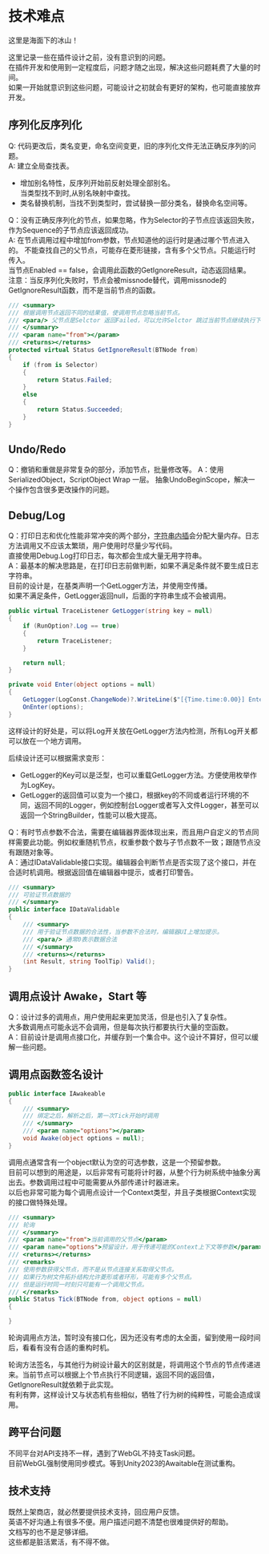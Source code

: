 # 技术难点
这里是海面下的冰山！  

这里记录一些在插件设计之前，没有意识到的问题。  
在插件开发和使用到一定程度后，问题才随之出现，解决这些问题耗费了大量的时间。  
如果一开始就意识到这些问题，可能设计之初就会有更好的架构，也可能直接放弃开发。  

## 序列化反序列化

Q: 代码更改后，类名变更，命名空间变更，旧的序列化文件无法正确反序列的问题。  
A: 建立全局查找表。  
- 增加别名特性，反序列开始前反射处理全部别名。  
  当类型找不到时,从别名映射中查找。
- 类名替换机制，当找不到类型时，尝试替换一部分类名，替换命名空间等。  


Q：没有正确反序列化的节点，如果忽略，作为Selector的子节点应该返回失败，
作为Sequence的子节点应该返回成功。  
A: 在节点调用过程中增加from参数，节点知道他的运行时是通过哪个节点进入的。
不能查找自己的父节点，可能存在菱形链接，含有多个父节点。只能运行时传入。  
当节点Enabled == false，会调用此函数的GetIgnoreResult，动态返回结果。  
注意：当反序列化失败时，节点会被missnode替代，调用missnode的GetIgnoreResult函数，而不是当前节点的函数。

```cs
/// <summary>
/// 根据调用节点返回不同的结果值，使调用节点忽略当前节点。
/// <para/> 父节点是Selctor 返回Failed，可以允许Selctor 跳过当前节点继续执行下个节点而是直接失败。
/// </summary>
/// <param name="from"></param>
/// <returns></returns>
protected virtual Status GetIgnoreResult(BTNode from)
{
    if (from is Selector)
    {
        return Status.Failed;
    }
    else
    {
        return Status.Succeeded;
    }
}
```

## Undo/Redo
Q：撤销和重做是非常复杂的部分，添加节点，批量修改等。
A：使用SerializedObject，ScriptObject Wrap 一层。
抽象UndoBeginScope，解决一个操作包含很多更改操作的问题。

## Debug/Log
Q：打印日志和优化性能非常冲突的两个部分，[字符串内插](https://learn.microsoft.com/dotnet/csharp/programming-guide/strings/#string-interpolation)会分配大量内存。日志方法调用又不应该太繁琐，用户使用时尽量少写代码。  
直接使用Debug.Log打印日志，每次都会生成大量无用字符串。  
A：最基本的解决思路是，在打印日志前做判断，如果不满足条件就不要生成日志字符串。  
目前的设计是，在基类声明一个GetLogger方法，并使用空传播。  
如果不满足条件，GetLogger返回null，后面的字符串生成不会被调用。
```cs
public virtual TraceListener GetLogger(string key = null)
{
    if (RunOption?.Log == true)
    {
        return TraceListener;
    }

    return null;
}

private void Enter(object options = null)
{
    GetLogger(LogConst.ChangeNode)?.WriteLine($"[{Time.time:0.00}] Enter Node {this}");
    OnEnter(options);
}  
```
这样设计的好处是，可以将Log开关放在GetLogger方法内检测，所有Log开关都可以放在一个地方调用。  

后续设计还可以根据需求变形：  
- GetLogger的Key可以是泛型，也可以重载GetLogger方法。方便使用枚举作为LogKey。  
- GetLogger的返回值可以变为一个接口，根据key的不同或者运行环境的不同，返回不同的Logger，例如控制台Logger或者写入文件Logger，甚至可以返回一个StringBuilder，性能可以极大提高。  

Q：有时节点参数不合法，需要在编辑器界面体现出来，而且用户自定义的节点同样需要此功能。例如权重随机节点，权重参数个数与子节点数不一致；跟随节点没有跟随对象等。  
A：通过IDataValidable接口实现。编辑器会判断节点是否实现了这个接口，并在合适时机调用。根据返回值在编辑器中提示，或者打印警告。  

```cs
/// <summary>
/// 可验证节点数据的
/// </summary>
public interface IDataValidable
{
    /// <summary>
    /// 用于验证节点数据的合法性，当参数不合法时，编辑器UI上增加提示。
    /// <para/> 通常0表示数据合法
    /// </summary>
    /// <returns></returns>
    (int Result, string ToolTip) Valid();
}
```

## 调用点设计 Awake，Start 等  
Q：设计过多的调用点，用户使用起来更加灵活，但是也引入了复杂性。  
大多数调用点可能永远不会调用，但是每次执行都要执行大量的空函数。  
A：目前设计是调用点接口化，并缓存到一个集合中。这个设计不算好，但可以缓解一些问题。


## 调用点函数签名设计  
```cs
public interface IAwakeable
{
    /// <summary>
    /// 绑定之后，解析之后，第一次Tick开始时调用
    /// </summary>
    /// <param name="options"></param>
    void Awake(object options = null);
}
```

调用点通常含有一个object默认为空的可选参数，这是一个预留参数。  
目前可以想到的用途是，以后非常有可能将计时器，从整个行为树系统中抽象分离出去。参数调用过程中可能需要从外部传递计时器进来。  
以后也非常可能为每个调用点设计一个Context类型，并且子类根据Context实现的接口做特殊处理。  


```cs
/// <summary>
/// 轮询
/// </summary>
/// <param name="from">当前调用的父节点</param>
/// <param name="options">预留设计，用于传递可能的Context上下文等参数</param>
/// <returns></returns>
/// <remarks>
/// 使用参数获得父节点，而不是从节点连接关系取得父节点。
/// 如果行为树文件拓扑结构允许菱形或者环形，可能有多个父节点。
/// 但是运行时同一时刻只可能有一个调用父节点。
/// </remarks>
public Status Tick(BTNode from, object options = null)
{

}
```

轮询调用点方法，暂时没有接口化，因为还没有考虑的太全面，留到使用一段时间后，看看有没有合适的重构时机。  

轮询方法签名，与其他行为树设计最大的区别就是，将调用这个节点的节点传递进来。当前节点可以根据上个节点执行不同逻辑，返回不同的返回值，GetIgnoreResult就依赖于此实现。  
有利有弊，这样设计又与状态机有些相似，牺牲了行为树的纯粹性，可能会造成误用。  

## 跨平台问题
不同平台对API支持不一样，遇到了WebGL不持支Task问题。  
目前WebGL强制使用同步模式。等到Unity2023的Awaitable在测试重构。  



## 技术支持
既然上架商店，就必然要提供技术支持，回应用户反馈。  
英语不好沟通上有很多不便。用户描述问题不清楚也很难提供好的帮助。  
文档写的也不是足够详细。  
这些都是脏活累活，有不得不做。  














